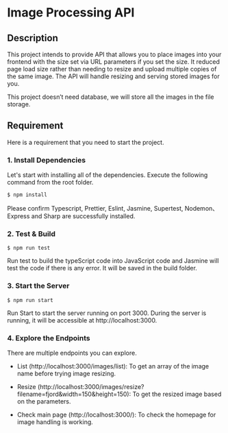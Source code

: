 # Image Processing API

## Description

This project intends to provide API that allows you to place images into your frontend with the size set via URL parameters if you set the size. It reduced page load size rather than needing to resize and upload multiple copies of the same image. The API will handle resizing and serving stored images for you.

This project doesn’t need database, we will store all the images in the file storage.

## Requirement

Here is a requirement that you need to start the project.

### 1. Install Dependencies

Let's start with installing all of the dependencies. Execute the following command from the root folder.

```console
$ npm install
```

Please confirm Typescript, Prettier, Eslint, Jasmine, Supertest, Nodemon、Express and Sharp are successfully installed.

### 2. Test & Build

```console
$ npm run test
```

Run test to build the typeScript code into JavaScript code and Jasmine will test the code if there is any error. It will be saved in the build folder.

### 3. Start the Server

```console
$ npm run start
```

Run Start to start the server running on port 3000. During the server is running, it will be accessible at http://localhost:3000.

### 4. Explore the Endpoints

There are multiple endpoints you can explore.

- List (http://localhost:3000/images/list):
  To get an array of the image name before trying image resizing.

- Resize (http://localhost:3000/images/resize?filename=fjord&width=150&height=150): To get the resized image based on the parameters.

- Check main page (http://localhost:3000/): To check the homepage for image handling is working.
